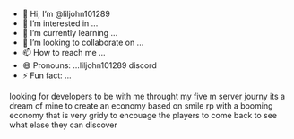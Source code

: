 - 👋 Hi, I’m @liljohn101289
- 👀 I’m interested in ...
- 🌱 I’m currently learning ...
- 💞️ I’m looking to collaborate on ...
- 📫 How to reach me ...
- 😄 Pronouns: ...liljohn101289 discord
- ⚡ Fun fact: ...

<!---
liljohn101289/liljohn101289 is a ✨ special ✨ repository because its `README.md` (this file) appears on your GitHub profile.
You can click the Preview link to take a look at your changes.
--->looking for developers to be with me throught my five m server journy its a dream of mine to create an economy based on smile rp with a booming economy that is very gridy to encouage the players to come back to see what elase they can discover
